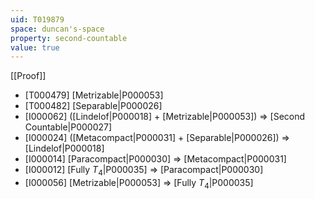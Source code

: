 ```yaml
---
uid: T019879
space: duncan's-space
property: second-countable
value: true
---
```

[[Proof]]

* [T000479] [Metrizable|P000053]
* [T000482] [Separable|P000026]
* [I000062] ([Lindelof|P000018] + [Metrizable|P000053]) => [Second Countable|P000027]
* [I000024] ([Metacompact|P000031] + [Separable|P000026]) => [Lindelof|P000018]
* [I000014] [Paracompact|P000030] => [Metacompact|P000031]
* [I000012] [Fully $T_4$|P000035] => [Paracompact|P000030]
* [I000056] [Metrizable|P000053] => [Fully $T_4$|P000035]

